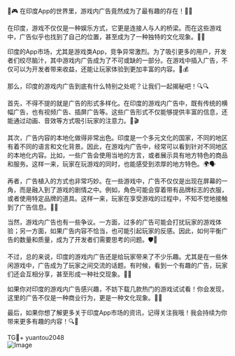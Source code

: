 🎉🎮 在印度App的世界里，游戏内广告竟然成为了最有趣的存在！🎯✨

在印度，游戏不仅仅是一种娱乐方式，它更是连接人与人的桥梁。而在这些游戏中，广告似乎也找到了自己的位置，甚至成为了一种独特的文化现象。🚀📱

印度的App市场，尤其是游戏类App，竞争异常激烈。为了吸引更多的用户，开发者们绞尽脑汁，其中游戏内广告成为了不可或缺的一部分。在游戏中插入广告，不仅可以为开发者带来收益，还能让玩家体验到更加丰富的内容。🎨💰

那么，印度的游戏内广告到底有什么特别之处呢？让我们一起揭秘吧！🔍🔍

首先，不得不提的就是广告的形式多样化。在印度的游戏内广告中，既有传统的横幅广告，也有视频广告、插屏广告等。这些广告形式不仅能够提供丰富的信息，还能通过动画、音效等方式吸引玩家的注意力。🎈🎬

其次，广告内容的本地化做得非常出色。印度是一个多元文化的国家，不同的地区有着不同的语言和文化背景。因此，在游戏内广告中，经常可以看到针对不同地区的本地化内容。比如，一些广告会使用当地的方言，或者展示具有地方特色的商品和服务。这样一来，玩家在玩游戏的同时，也能感受到浓厚的地方特色。🌍🗣️

再者，广告植入的方式也非常巧妙。在一些游戏中，广告不仅仅是出现在屏幕的一角，而是融入到了游戏的剧情之中。例如，角色可能会穿着带有品牌标志的衣服，或者使用特定品牌的道具。这样一来，玩家在享受游戏的过程中，不知不觉地接触到了广告信息。👑🔧

当然，游戏内广告也有一些争议。一方面，过多的广告可能会打扰玩家的游戏体验；另一方面，如果广告内容不恰当，也可能引起玩家的反感。因此，如何平衡广告的数量和质量，成为了开发者们需要思考的问题。🛡️🚫

不过，总的来说，印度的游戏内广告还是给玩家带来了不少乐趣。尤其是在一些休闲游戏中，广告成为了玩家之间交流的话题。有时候，看到一个有趣的广告，玩家们还会互相分享，甚至形成一种社交现象。👫💬

如果你对印度的游戏内广告感兴趣，不妨下载几款热门的游戏试试看！你会发现，这里的广告不仅是一种商业行为，更是一种文化现象。🚀🌟

最后，如果你想了解更多关于印度App市场的资讯，记得关注我哦！我会持续为你带来更多有趣的内容！🔍👀

TG💪+ yuantou2048  
![Image](https://github.com/user-attachments/assets/b096be7b-4918-425d-a280-69484dc5cd6f)